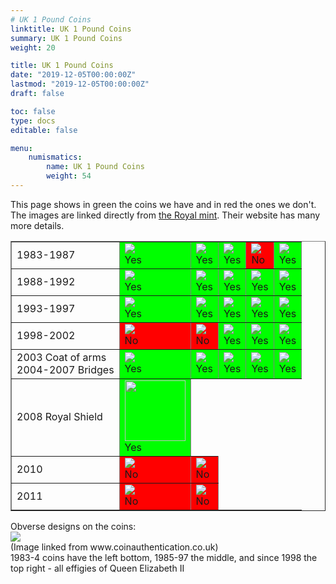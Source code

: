```yaml
---
# UK 1 Pound Coins
linktitle: UK 1 Pound Coins
summary: UK 1 Pound Coins
weight: 20

title: UK 1 Pound Coins
date: "2019-12-05T00:00:00Z"
lastmod: "2019-12-05T00:00:00Z"
draft: false

toc: false
type: docs
editable: false

menu:
    numismatics:
        name: UK 1 Pound Coins
        weight: 54
---
```




This page shows in green the coins we have and in red the ones we don't.<BR>
The images are linked directly from <A HREF=http://www.royalmintt.com>the Royal mint</A>. Their website has many more details.
<P>
<TABLE BORDER=1>
<TR>
<TD>1983-1987</TD>
<TD BGCOLOR="#00FF00"><IMG SRC=http://www.royalmint.com/~/media/Images/Corporate/CoinDesigns/OnePound/1983_REV.ashx><BR>Yes</TD>
<TD BGCOLOR="#00FF00"><IMG SRC=http://www.royalmint.com/~/media/Images/Corporate/CoinDesigns/OnePound/1984_REV.ashx><BR>Yes</TD>
<TD BGCOLOR="#00FF00"><IMG SRC=http://www.royalmint.com/~/media/Images/Corporate/CoinDesigns/OnePound/1985_REV.ashx><BR>Yes</TD>
<TD BGCOLOR="#FF0000"><IMG SRC=http://www.royalmint.com/~/media/Images/Corporate/CoinDesigns/OnePound/1986_REV.ashx><BR>No</TD>
<TD BGCOLOR="#00FF00"><IMG SRC=http://www.royalmint.com/~/media/Images/Corporate/CoinDesigns/OnePound/1987_REV.ashx><BR>Yes</TD>
</TR><TR>
<TD>1988-1992</TD>
<TD BGCOLOR="#00FF00"><IMG SRC=http://www.royalmint.com/~/media/Images/Corporate/CoinDesigns/OnePound/1988_REV.ashx><BR>Yes</TD>
<TD BGCOLOR="#00FF00"><IMG SRC=http://www.royalmint.com/~/media/Images/Corporate/CoinDesigns/OnePound/1984_REV.ashx><BR>Yes</TD>
<TD BGCOLOR="#00FF00"><IMG SRC=http://www.royalmint.com/~/media/Images/Corporate/CoinDesigns/OnePound/1985_REV.ashx><BR>Yes</TD>
<TD BGCOLOR="#00FF00"><IMG SRC=http://www.royalmint.com/~/media/Images/Corporate/CoinDesigns/OnePound/1986_REV.ashx><BR>Yes</TD>
<TD BGCOLOR="#00FF00"><IMG SRC=http://www.royalmint.com/~/media/Images/Corporate/CoinDesigns/OnePound/1987_REV.ashx><BR>Yes</TD>
</TR><TR>
<TD>1993-1997</TD>
<TD BGCOLOR="#00FF00"><IMG SRC=http://www.royalmint.com/~/media/Images/Corporate/CoinDesigns/OnePound/1983_REV.ashx><BR>Yes</TD>
<TD BGCOLOR="#00FF00"><IMG SRC=http://www.royalmint.com/~/media/Images/Corporate/CoinDesigns/OnePound/1994_REV.ashx><BR>Yes</TD>
<TD BGCOLOR="#00FF00"><IMG SRC=http://www.royalmint.com/~/media/Images/Corporate/CoinDesigns/OnePound/1995_REV.ashx><BR>Yes</TD>
<TD BGCOLOR="#00FF00"><IMG SRC=http://www.royalmint.com/~/media/Images/Corporate/CoinDesigns/OnePound/1996_REV.ashx><BR>Yes</TD>
<TD BGCOLOR="#00FF00"><IMG SRC=http://www.royalmint.com/~/media/Images/Corporate/CoinDesigns/OnePound/1997_REV.ashx><BR>Yes</TD>
</TR><TR>
<TD>1998-2002</TD>
<TD BGCOLOR="#FF0000"><IMG SRC=http://www.royalmint.com/~/media/Images/Corporate/CoinDesigns/OnePound/1983_REV.ashx><BR>No</TD>
<TD BGCOLOR="#FF0000"><IMG SRC=http://www.royalmint.com/~/media/Images/Corporate/CoinDesigns/OnePound/1994_REV.ashx><BR>No</TD>
<TD BGCOLOR="#00FF00"><IMG SRC=http://www.royalmint.com/~/media/Images/Corporate/CoinDesigns/OnePound/1995_REV.ashx><BR>Yes</TD>
<TD BGCOLOR="#00FF00"><IMG SRC=http://www.royalmint.com/~/media/Images/Corporate/CoinDesigns/OnePound/1996_REV.ashx><BR>Yes</TD>
<TD BGCOLOR="#00FF00"><IMG SRC=http://www.royalmint.com/~/media/Images/Corporate/CoinDesigns/OnePound/1997_REV.ashx><BR>Yes</TD>
</TR><TR>
<TD>2003 Coat of arms<BR>2004-2007 Bridges</TD>
<TD BGCOLOR="#00FF00"><IMG SRC=http://www.royalmint.com/~/media/Images/Corporate/CoinDesigns/OnePound/1983_REV.ashx><BR>Yes</TD>
<TD BGCOLOR="#00FF00"><IMG SRC=http://www.royalmint.com/~/media/Images/Corporate/CoinDesigns/OnePound/2004_REV.ashx><BR>Yes</TD>
<TD BGCOLOR="#00FF00"><IMG SRC=http://www.royalmint.com/~/media/Images/Corporate/CoinDesigns/OnePound/2005_REV.ashx><BR>Yes</TD>
<TD BGCOLOR="#00FF00"><IMG SRC=http://www.royalmint.com/~/media/Images/Corporate/CoinDesigns/OnePound/2006_REV.ashx><BR>Yes</TD>
<TD BGCOLOR="#00FF00"><IMG SRC=http://www.royalmint.com/~/media/Images/Corporate/CoinDesigns/OnePound/2007_REV.ashx><BR>Yes</TD>
</TR><TR>
<TD>2008 Royal Shield</TD>
<TD BGCOLOR="#00FF00"><IMG WIDTH=97 SRC=images/1Pound_2008_REV.JPG><BR>Yes</TD>
</TR><TR>
<TD>2010</TD>
<TD BGCOLOR="#FF0000"><IMG SRC=http://www.royalmint.com/~/media/Images/Corporate/CoinDesigns/OnePound/1POUND10_EN.GIF><BR>No</TD>
<TD BGCOLOR="#FF0000"><IMG SRC=http://www.royalmint.com/~/media/Images/Corporate/CoinDesigns/OnePound/1POUND10_NI.GIF><BR>No</TD>
</TR><TR>
<TD>2011</TD>
<TD BGCOLOR="#FF0000"><IMG SRC=http://www.royalmint.com/~/media/Images/Corporate/CoinDesigns/OnePound/1POUND11_SC.ashx><BR>No</TD>
<TD BGCOLOR="#FF0000"><IMG SRC=http://www.royalmint.com/~/media/Images/Corporate/CoinDesigns/OnePound/1POUND11_WS.ashx><BR>No</TD>
</TR>
</TABLE>
Obverse designs on the coins:<BR>
<IMG SRC=http://www.coinauthentication.co.uk/%C2%A31images/qe2obv.jpg><BR>
(Image linked from www.coinauthentication.co.uk)<BR>
1983-4 coins have the left bottom, 1985-97 the middle, and since 1998 the top right - all effigies of Queen Elizabeth II<BR>
